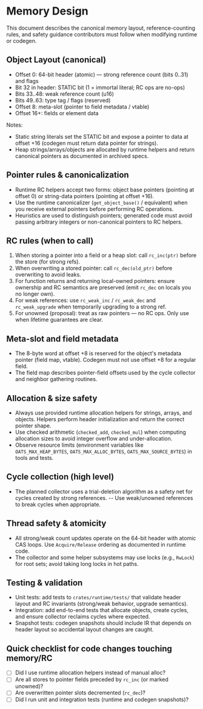# Memory Design

This document describes the canonical memory layout, reference-counting rules,
and safety guidance contributors must follow when modifying runtime or codegen.

## Object Layout (canonical)

- Offset 0: 64-bit header (atomic) — strong reference count (bits 0..31) and
  flags
- Bit 32 in header: STATIC bit (1 = immortal literal; RC ops are no-ops)
- Bits 33..48: weak reference count (u16)
- Bits 49..63: type tag / flags (reserved)
- Offset 8: meta-slot (pointer to field metadata / vtable)
- Offset 16+: fields or element data

Notes:

- Static string literals set the STATIC bit and expose a pointer to data at
  offset +16 (codegen must return data pointer for strings).
- Heap strings/arrays/objects are allocated by runtime helpers and return
  canonical pointers as documented in archived specs.

## Pointer rules & canonicalization

- Runtime RC helpers accept two forms: object base pointers (pointing at
  offset 0) or string-data pointers (pointing at offset +16).
- Use the runtime canonicalizer (`get_object_base()` / equivalent) when you
  receive external pointers before performing RC operations.
- Heuristics are used to distinguish pointers; generated code must avoid passing
  arbitrary integers or non-canonical pointers to RC helpers.

## RC rules (when to call)

1. When storing a pointer into a field or a heap slot: call `rc_inc(ptr)` before
   the store (for strong refs).
2. When overwriting a stored pointer: call `rc_dec(old_ptr)` before overwriting
   to avoid leaks.
3. For function returns and returning local-owned pointers: ensure ownership and
   RC semantics are preserved (emit `rc_dec` on locals you no longer own).
4. For weak references: use `rc_weak_inc` / `rc_weak_dec` and `rc_weak_upgrade`
   when temporarily upgrading to a strong ref.
5. For unowned (proposal): treat as raw pointers — no RC ops. Only use when
   lifetime guarantees are clear.

## Meta-slot and field metadata

- The 8-byte word at offset +8 is reserved for the object's metadata pointer
  (field map, vtable). Codegen must not use offset +8 for a regular field.
- The field map describes pointer-field offsets used by the cycle collector and
  neighbor gathering routines.

## Allocation & size safety

- Always use provided runtime allocation helpers for strings, arrays, and
  objects. Helpers perform header initialization and return the correct pointer
  shape.
- Use checked arithmetic (`checked_add`, `checked_mul`) when computing
  allocation sizes to avoid integer overflow and under-allocation.
- Observe resource limits (environment variables like `OATS_MAX_HEAP_BYTES`,
  `OATS_MAX_ALLOC_BYTES`, `OATS_MAX_SOURCE_BYTES`) in tools and tests.

## Cycle collection (high level)

- The planned collector uses a trial-deletion algorithm as a safety net for
  cycles created by strong references. -- Use weak/unowned references to break
  cycles when appropriate.

## Thread safety & atomicity

- All strong/weak count updates operate on the 64-bit header with atomic CAS
  loops. Use `Acquire/Release` ordering as documented in runtime code.
- The collector and some helper subsystems may use locks (e.g., `RwLock`) for
  root sets; avoid taking long locks in hot paths.

## Testing & validation

- Unit tests: add tests to `crates/runtime/tests/` that validate header layout
  and RC invariants (strong/weak behavior, upgrade semantics).
- Integration: add end-to-end tests that allocate objects, create cycles, and
  ensure collector reclaims cycles where expected.
- Snapshot tests: codegen snapshots should include IR that depends on header
  layout so accidental layout changes are caught.

## Quick checklist for code changes touching memory/RC

- [ ] Did I use runtime allocation helpers instead of manual alloc?
- [ ] Are all stores to pointer fields preceded by `rc_inc` (or marked unowned)?
- [ ] Are overwritten pointer slots decremented (`rc_dec`)?
- [ ] Did I run unit and integration tests (runtime and codegen snapshots)?

